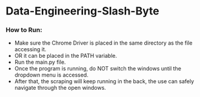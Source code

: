 # Data-Engineering-Slash-Byte

### How to Run:
- Make sure the Chrome Driver is placed in the same directory as the file accessing it.
- OR it can be placed in the PATH variable.
- Run the main.py file.
- Once the program is running, do NOT switch the windows until the dropdown menu is accessed.
- After that, the scraping will keep running in the back, the use can safely navigate through the open windows.
